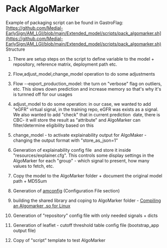 # Pack AlgoMarker
Example of packaging script can be found in GastroFlag:
[https://github.com/Medial-EarlySign/AM_LGI/blob/main/Extended_model/scripts/pack_algomarker.sh](https://github.com/Medial-EarlySign/AM_LGI/blob/main/Extended_model/scripts/pack_algomarker.sh)
 
Structure
1. There are setup steps on the script to define variable to the model + repository, reference matrix, deployment path etc.
2. Flow,adjust_model,change_model operation to do some adjustments
  
1. Flow --export_production_model: the turn on "verbose" flag on outliers, etc. This slows down prediction and increase memory so that's why it's is turnned off for our usages
  
2. adjust_model to do some operation: in our case, we wanted to add "eGFR" virtual signal, in the training repo, eGFR was exists as a signal. We also wanted to add "check" that in current prediction  date, there is CBC- it will store the result as "attribute" and AlgoMarker can filter/determine eligibility based on this
  
3. change_model - to activate explainability output for AlgoMaker - changing the output format with "store_as_json=1"
3. Generation of explainability config file  and store it inside "resources/explainer.cfg". This controls some display settings in the AlgoMarker for each "group" - which signal to present, how many values to fetch, etc.
4. Copy the model to the AlgoMarker folder + document the original model path + MD5Sum
5. Generation of [amconfig](../AlgoMarkers) (Configuration File section)
6. building the shared library and coping to AlgoMarker folder - [Compiling an Algomarker .so for Linux](../Compiling%20an%20Algomarker%20.so%20for%20Linux)
7. Generation of "repository" config file with only needed signals + dicts
8. Generation of leaflet - cutoff threshold table config file (bootstrap_app output file)
9. Copy of "script" template to test AlgoMarker
 
